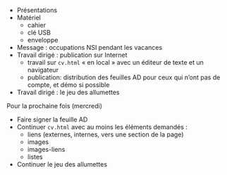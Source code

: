 * Présentations
* Matériel
  * cahier
  * clé USB
  * enveloppe
* Message : occupations NSI pendant les vacances
* Travail dirigé : publication sur Internet
  * travail sur `cv.html` « en local » avec un éditeur de texte et un
    navigateur
  * publication: distribution des feuilles AD pour ceux qui n’ont pas de
    compte, et démo si possible
* Travail dirigé : le jeu des allumettes

Pour la prochaine fois (mercredi)

* Faire signer la feuille AD
* Continuer `cv.html` avec au moins les éléments demandés :
  * liens (externes, internes, vers une section de la page)
  * images
  * images-liens
  * listes
* Continuer le jeu des allumettes
